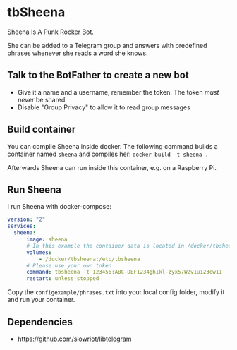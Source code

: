 # tbSheena

Sheena Is A Punk Rocker Bot. 

She can be added to a Telegram group and answers with predefined phrases whenever she reads a word she knows.


## Talk to the BotFather to create a new bot

- Give it a name and a username, remember the token. The token *must never* be shared.
- Disable "Group Privacy" to allow it to read group messages

## Build container

You can compile Sheena inside docker. The following command builds a container named ```sheena``` and compiles her:
```docker build -t sheena .```

Afterwards Sheena can run inside this container, e.g. on a Raspberry Pi.

## Run Sheena

I run Sheena with docker-compose:

```yaml
version: "2"
services:
  sheena:
      image: sheena
      # In this example the container data is located in /docker/tbsheena
      volumes:
          - /docker/tbsheena:/etc/tbsheena
      # Please use your own token
      command: tbsheena -t 123456:ABC-DEF1234ghIkl-zyx57W2v1u123ew11
      restart: unless-stopped
```

Copy the ```configexample/phrases.txt``` into your local config folder, modify it and run your container.

## Dependencies
 - https://github.com/slowriot/libtelegram
